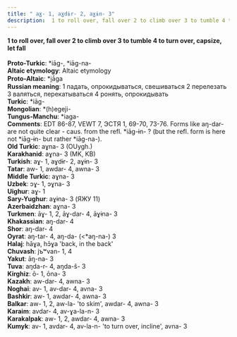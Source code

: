 ```yaml
---
title: " aɣ- 1, aɣdɨr- 2, aɣɨn- 3"
description:  1 to roll over, fall over 2 to climb over 3 to tumble 4 to turn over, capsize, let fall
---
```

<strong> 1 to roll over, fall over 2 to climb over 3 to tumble 4 to turn over, capsize, let fall</strong><br><br>
<strong>Proto-Turkic</strong>:  *iāg-, *iāg-na-<br>
<strong>Altaic etymology</strong>:  Altaic etymology<br>
<strong> Proto-Altaic</strong>:  *i̯ā́ga<br>
<strong>Russian meaning</strong>:  1 падать, опрокидываться, свешиваться 2 перелезать 3 валяться, перекатываться 4 ронять, опрокидывать<br>
<strong>Turkic</strong>:  *iāg-<br>
<strong>Mongolian</strong>:  *(h)egeji-<br>
<strong>Tungus-Manchu</strong>:  *iaga-<br>
<strong>Comments</strong>:  EDT 86-87, VEWT 7, ЭСТЯ 1, 69-70, 73-76. Forms like aŋ-dar- are not quite clear - caus. from the refl. *iāg-ɨn- ? (but the refl. form is here not *iāg-ɨn- but rather *iāg-na-).<br>
<strong>Old Turkic</strong>:  aɣna- 3 (OUygh.)<br>
<strong>Karakhanid</strong>:  aɣna- 3 (MK, KB)<br>
<strong>Turkish</strong>:  aɣ- 1, aɣdɨr- 2, aɣɨn- 3<br>
<strong>Tatar</strong>:  aw- 1, awdar- 4, awna- 3<br>
<strong>Middle Turkic</strong>:  aɣna- 3<br>
<strong>Uzbek</strong>:  ɔɣ- 1, ɔɣna- 3<br>
<strong>Uighur</strong>:  aɣ- 1<br>
<strong>Sary-Yughur</strong>:  aɣɨna- 3 (ЯЖУ 11)<br>
<strong>Azerbaidzhan</strong>:  aɣna- 3<br>
<strong>Turkmen</strong>:  āɣ- 1, 2, āɣ-dar- 4, āɣɨna- 3<br>
<strong>Khakassian</strong>:  aŋ-dar- 4<br>
<strong>Shor</strong>:  aŋ-dar- 4<br>
<strong>Oyrat</strong>:  aŋ-tar- 4, aŋ-da- (<*aŋ-na-) 3<br>
<strong>Halaj</strong>:  hāɣa, hɔ̄ɣa 'back, in the back'<br>
<strong>Chuvash</strong>:  jъʷvan- 1, 4<br>
<strong>Yakut</strong>:  āŋ-na- 3<br>
<strong>Tuva</strong>:  aŋda-r- 4, aŋda-š- 3<br>
<strong>Kirghiz</strong>:  ō- 1, ōna- 3<br>
<strong>Kazakh</strong>:  aw-dar- 4, awna- 3<br>
<strong>Noghai</strong>:  av- 1, av-dar- 4, avna- 3<br>
<strong>Bashkir</strong>:  aw- 1, awdar- 4, awna- 3<br>
<strong>Balkar</strong>:  aw- 1, 2, aw-la- 'to skim', awdar- 4, awna- 3<br>
<strong>Karaim</strong>:  avdar- 4, av-ɣa-la-n- 3<br>
<strong>Karakalpak</strong>:  aw- 1, 2, awdar- 4, awna- 3<br>
<strong>Kumyk</strong>:  av- 1, avdar- 4, av-la-n- 'to turn over, incline', avna- 3<br>


